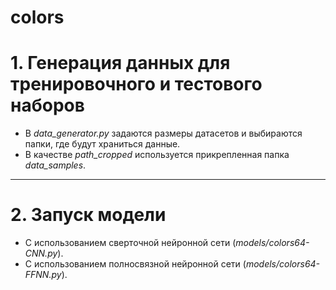# colors
 # 1. Генерация данных для тренировочного и тестового наборов
 * В _data_generator.py_ задаются размеры датасетов и выбираются папки, где будут храниться данные.
 * В качестве _path_cropped_ используется прикрепленная папка _data_samples_.
***
 # 2. Запуск модели
 * C использованием сверточной нейронной сети (_models/colors64-CNN.py_).
 * C использованием полносвязной нейронной сети (_models/colors64-FFNN.py_).
